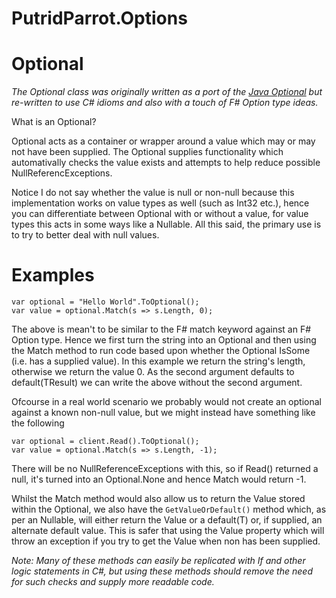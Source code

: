 # PutridParrot.Options

# Optional<T>

_The Optional<T> class was originally written as a port of the [Java Optional](https://docs.oracle.com/javase/8/docs/api/java/util/Optional.html)
but re-written to use C# idioms and also with a touch of F# Option type ideas._

What is an Optional<T>?

Optional<T> acts as a container or wrapper around a value which may or may not have been supplied. The Optional<T>
supplies functionality which automativally checks the value exists and attempts to help reduce possible NullReferencExceptions. 

Notice I do not say whether the value is null or non-null because this implementation works on value types as well (such as Int32 etc.), 
hence you can differentiate between Optional<T> with or without a value, for value types this acts in some ways like a Nullable<T>. 
All this said, the primary use is to try to better deal with null values. 

# Examples

```
var optional = "Hello World".ToOptional();
var value = optional.Match(s => s.Length, 0);
```

The above is mean't to be similar to the F# match keyword against an F# Option type. Hence we first turn the string into an Optional<T>
and then using the Match method to run code based upon whether the Optional<T> IsSome (i.e. has a supplied value). In this example we return 
the string's length, otherwise we return the value 0. As the second argument defaults to default(TResult) we can write the above without 
the second argument.

Ofcourse in a real world scenario we probably would not create an optional against a known non-null value, but we might instead
have something like the following

```
var optional = client.Read().ToOptional();
var value = optional.Match(s => s.Length, -1);
```

There will be no NullReferenceExceptions with this, so if Read() returned a null, it's turned into an Optional<T>.None and hence Match 
would return -1.

Whilst the Match method would also allow us to return the Value stored within the Optional<T>, we also have the ```GetValueOrDefault()```
method which, as per an Nullable<T>, will either return the Value or a default(T) or, if supplied, an alternate default value. This is safer 
that using the Value property which will throw an exception if you try to get the Value when non has been supplied.

_Note: Many of these methods can easily be replicated with If and other logic statements in C#, but using these methods should remove 
the need for such checks and supply more readable code._

